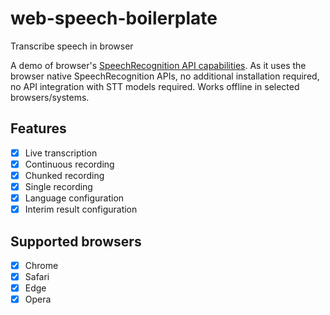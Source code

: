 # web-speech-boilerplate

Transcribe speech in browser

A demo of browser's [SpeechRecognition API capabilities](https://developer.mozilla.org/en-US/docs/Web/API/SpeechRecognition).
As it uses the browser native SpeechRecognition APIs, no additional installation required, no API integration with STT models required. Works offline in selected browsers/systems.

## Features

- [x] Live transcription
- [x] Continuous recording
- [x] Chunked recording
- [x] Single recording
- [x] Language configuration
- [x] Interim result configuration

## Supported browsers

- [x] Chrome
- [x] Safari
- [x] Edge
- [x] Opera
